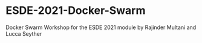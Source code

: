 # ESDE-2021-Docker-Swarm
Docker Swarm Workshop for the ESDE 2021 module by Rajinder Multani and Lucca Seyther
